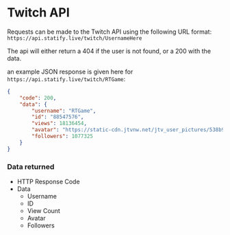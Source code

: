 # Twitch API

Requests can be made to the Twitch API using the following URL format: `https://api.statify.live/twitch/UsernameHere`

The api will either return a 404 if the user is not found, or a 200 with the data.

an example JSON response is given here for `https://api.statify.live/twitch/RTGame`:

```json
{
    "code": 200,
    "data": {
        "username": "RTGame",
        "id": "88547576",
        "views": 18136454,
        "avatar": "https://static-cdn.jtvnw.net/jtv_user_pictures/538b904b-f7c0-4738-b288-bc9d18065245-profile_image-300x300.png",
        "followers": 1077325
    }
}
```

### Data returned

-   HTTP Response Code
-   Data
    -   Username
    -   ID
    -   View Count
    -   Avatar
    -   Followers
